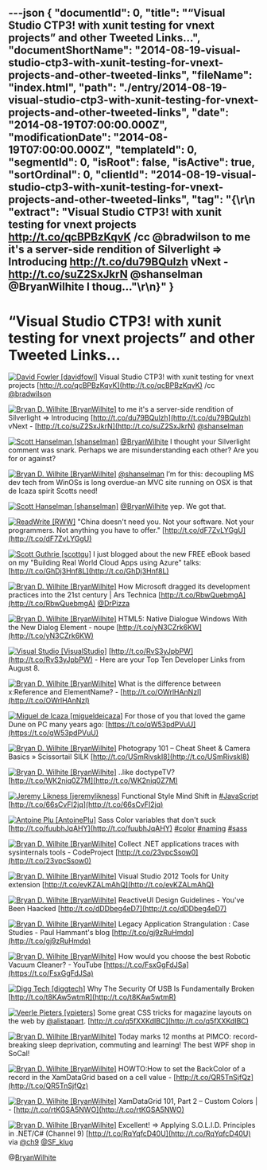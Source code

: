 ---json
{
  "documentId": 0,
  "title": "“Visual Studio CTP3! with xunit testing for vnext projects” and other Tweeted Links…",
  "documentShortName": "2014-08-19-visual-studio-ctp3-with-xunit-testing-for-vnext-projects-and-other-tweeted-links",
  "fileName": "index.html",
  "path": "./entry/2014-08-19-visual-studio-ctp3-with-xunit-testing-for-vnext-projects-and-other-tweeted-links",
  "date": "2014-08-19T07:00:00.000Z",
  "modificationDate": "2014-08-19T07:00:00.000Z",
  "templateId": 0,
  "segmentId": 0,
  "isRoot": false,
  "isActive": true,
  "sortOrdinal": 0,
  "clientId": "2014-08-19-visual-studio-ctp3-with-xunit-testing-for-vnext-projects-and-other-tweeted-links",
  "tag": "{\r\n  \"extract\": \"Visual Studio CTP3! with xunit testing for vnext projects http://t.co/qcBPBzKqvK /cc @bradwilson  to me it's a server-side rendition of Silverlight =&gt; Introducing http://t.co/du79BQulzh vNext - http://t.co/suZ2SxJkrN @shanselman  @BryanWilhite I thoug...\"\r\n}"
}
---

# “Visual Studio CTP3! with xunit testing for vnext projects” and other Tweeted Links…

[<img alt="David Fowler [davidfowl]" src="https://songhay.blob.core.windows.net/shared-social-twitter/davidfowl.png">](http://t.co/XKK4NcPNdb "David Fowler [davidfowl]") <span>Visual Studio CTP3! with xunit testing for vnext projects [http://t.co/qcBPBzKqvK](http://t.co/qcBPBzKqvK) /cc [@bradwilson](http://twitter.com/bradwilson)</span>

[<img alt="Bryan D. Wilhite [BryanWilhite]" src="https://songhay.blob.core.windows.net/shared-social-twitter/BryanWilhite.jpeg">](http://t.co/UNdqV0Z1zz "Bryan D. Wilhite [BryanWilhite]") <span>to me it's a server-side rendition of Silverlight =&gt; Introducing [http://t.co/du79BQulzh](http://t.co/du79BQulzh) vNext - [http://t.co/suZ2SxJkrN](http://t.co/suZ2SxJkrN) [@shanselman](http://twitter.com/shanselman)</span>

[<img alt="Scott Hanselman [shanselman]" src="https://songhay.blob.core.windows.net/shared-social-twitter/shanselman.jpeg">](http://t.co/YA3jkLZNsD "Scott Hanselman [shanselman]") <span>[@BryanWilhite](http://twitter.com/BryanWilhite) I thought your Silverlight comment was snark. Perhaps we are misunderstanding each other? Are you for or against?</span>

[<img alt="Bryan D. Wilhite [BryanWilhite]" src="https://songhay.blob.core.windows.net/shared-social-twitter/BryanWilhite.jpeg">](http://t.co/UNdqV0Z1zz "Bryan D. Wilhite [BryanWilhite]") <span>[@shanselman](http://twitter.com/shanselman) I’m for this: decoupling MS dev tech from WinOSs is long overdue-an MVC site running on OSX is that de Icaza spirit Scotts need!</span>

[<img alt="Scott Hanselman [shanselman]" src="https://songhay.blob.core.windows.net/shared-social-twitter/shanselman.jpeg">](http://t.co/YA3jkLZNsD "Scott Hanselman [shanselman]") <span>[@BryanWilhite](http://twitter.com/BryanWilhite) yep. We got that.</span>

[<img alt="ReadWrite [RWW]" src="https://songhay.blob.core.windows.net/shared-social-twitter/RWW.jpeg">](http://t.co/pi102Lb7UV "ReadWrite [RWW]") <span>"China doesn't need you. Not your software. Not your programmers. Not anything you have to offer." [http://t.co/dF7ZvLYGgU](http://t.co/dF7ZvLYGgU)</span>

[<img alt="Scott Guthrie [scottgu]" src="https://songhay.blob.core.windows.net/shared-social-twitter/scottgu.jpg">](http://t.co/rkquDCVhAW "Scott Guthrie [scottgu]") <span>I just blogged about the new FREE eBook based on my "Building Real World Cloud Apps using Azure" talks: [http://t.co/GhDj3Hnf8L](http://t.co/GhDj3Hnf8L)</span>

[<img alt="Bryan D. Wilhite [BryanWilhite]" src="https://songhay.blob.core.windows.net/shared-social-twitter/BryanWilhite.jpeg">](http://t.co/UNdqV0Z1zz "Bryan D. Wilhite [BryanWilhite]") <span>How Microsoft dragged its development practices into the 21st century | Ars Technica [http://t.co/RbwQuebmgA](http://t.co/RbwQuebmgA) [@DrPizza](http://twitter.com/DrPizza)</span>

[<img alt="Bryan D. Wilhite [BryanWilhite]" src="https://songhay.blob.core.windows.net/shared-social-twitter/BryanWilhite.jpeg">](http://t.co/UNdqV0Z1zz "Bryan D. Wilhite [BryanWilhite]") <span>HTML5: Native Dialogue Windows With the New Dialog Element - noupe [http://t.co/yN3CZrk6KW](http://t.co/yN3CZrk6KW)</span>

[<img alt="Visual Studio [VisualStudio]" src="https://songhay.blob.core.windows.net/shared-social-twitter/VisualStudio.png">](http://t.co/OqnL9IGcUY "Visual Studio [VisualStudio]") <span>[http://t.co/RvS3yJpbPW](http://t.co/RvS3yJpbPW) - Here are your Top Ten Developer Links from August 8.</span>

[<img alt="Bryan D. Wilhite [BryanWilhite]" src="https://songhay.blob.core.windows.net/shared-social-twitter/BryanWilhite.jpeg">](http://t.co/UNdqV0Z1zz "Bryan D. Wilhite [BryanWilhite]") <span>What is the difference between x:Reference and ElementName? - [http://t.co/OWrlHAnNzl](http://t.co/OWrlHAnNzl)</span>

[<img alt="Miguel de Icaza [migueldeicaza]" src="https://songhay.blob.core.windows.net/shared-social-twitter/migueldeicaza.png">](http://t.co/NrWutH4j9m "Miguel de Icaza [migueldeicaza]") <span>For those of you that loved the game Dune on PC many years ago: [https://t.co/qW53pdPVuU](https://t.co/qW53pdPVuU)</span>

[<img alt="Bryan D. Wilhite [BryanWilhite]" src="https://songhay.blob.core.windows.net/shared-social-twitter/BryanWilhite.jpeg">](http://t.co/UNdqV0Z1zz "Bryan D. Wilhite [BryanWilhite]") <span>Photograpy 101 – Cheat Sheet &amp; Camera Basics » Scissortail SILK [http://t.co/USmRivskI8](http://t.co/USmRivskI8)</span>

[<img alt="Bryan D. Wilhite [BryanWilhite]" src="https://songhay.blob.core.windows.net/shared-social-twitter/BryanWilhite.jpeg">](http://t.co/UNdqV0Z1zz "Bryan D. Wilhite [BryanWilhite]") <span>..like doctypeTV? [http://t.co/WK2niq0Z7M](http://t.co/WK2niq0Z7M)</span>

[<img alt="Jeremy Likness [jeremylikness]" src="https://songhay.blob.core.windows.net/shared-social-twitter/jeremylikness.png">](http://t.co/WRlhr12CpE "Jeremy Likness [jeremylikness]") <span>Functional Style Mind Shift in [#JavaScript](http://search.twitter.com/search?q=%23JavaScript) [http://t.co/66sCvFI2jq](http://t.co/66sCvFI2jq)</span>

[<img alt="Antoine Plu [AntoinePlu]" src="https://songhay.blob.core.windows.net/shared-social-twitter/AntoinePlu.jpeg">](http://t.co/ZCbubeQeZ6 "Antoine Plu [AntoinePlu]") <span>Sass Color variables that don't suck [http://t.co/fuubhJqAHY](http://t.co/fuubhJqAHY) [#color](http://search.twitter.com/search?q=%23color) [#naming](http://search.twitter.com/search?q=%23naming) [#sass](http://search.twitter.com/search?q=%23sass)</span>

[<img alt="Bryan D. Wilhite [BryanWilhite]" src="https://songhay.blob.core.windows.net/shared-social-twitter/BryanWilhite.jpeg">](http://t.co/UNdqV0Z1zz "Bryan D. Wilhite [BryanWilhite]") <span>Collect .NET applications traces with sysinternals tools - CodeProject [http://t.co/23vpcSsow0](http://t.co/23vpcSsow0)</span>

[<img alt="Bryan D. Wilhite [BryanWilhite]" src="https://songhay.blob.core.windows.net/shared-social-twitter/BryanWilhite.jpeg">](http://t.co/UNdqV0Z1zz "Bryan D. Wilhite [BryanWilhite]") <span>Visual Studio 2012 Tools for Unity extension [http://t.co/evKZALmAhQ](http://t.co/evKZALmAhQ)</span>

[<img alt="Bryan D. Wilhite [BryanWilhite]" src="https://songhay.blob.core.windows.net/shared-social-twitter/BryanWilhite.jpeg">](http://t.co/UNdqV0Z1zz "Bryan D. Wilhite [BryanWilhite]") <span>ReactiveUI Design Guidelines - You've Been Haacked [http://t.co/dDDbeg4eD7](http://t.co/dDDbeg4eD7)</span>

[<img alt="Bryan D. Wilhite [BryanWilhite]" src="https://songhay.blob.core.windows.net/shared-social-twitter/BryanWilhite.jpeg">](http://t.co/UNdqV0Z1zz "Bryan D. Wilhite [BryanWilhite]") <span>Legacy Application Strangulation : Case Studies - Paul Hammant's blog [http://t.co/gj9zRuHmdq](http://t.co/gj9zRuHmdq)</span>

[<img alt="Bryan D. Wilhite [BryanWilhite]" src="https://songhay.blob.core.windows.net/shared-social-twitter/BryanWilhite.jpeg">](http://t.co/UNdqV0Z1zz "Bryan D. Wilhite [BryanWilhite]") <span>How would you choose the best Robotic Vacuum Cleaner? - YouTube [https://t.co/FsxGgFdJSa](https://t.co/FsxGgFdJSa)</span>

[<img alt="Digg Tech [diggtech]" src="https://songhay.blob.core.windows.net/shared-social-twitter/diggtech.jpeg">](http://t.co/KSSHyUuPcj "Digg Tech [diggtech]") <span>Why The Security Of USB Is Fundamentally Broken [http://t.co/t8KAw5wtmR](http://t.co/t8KAw5wtmR)</span>

[<img alt="Veerle Pieters [vpieters]" src="https://songhay.blob.core.windows.net/shared-social-twitter/vpieters.png">](http://t.co/A4ZEwCEPEs "Veerle Pieters [vpieters]") <span>Some great CSS tricks for magazine layouts on the web by [@alistapart](http://twitter.com/alistapart). [http://t.co/q5fXXKdIBC](http://t.co/q5fXXKdIBC)</span>

[<img alt="Bryan D. Wilhite [BryanWilhite]" src="https://songhay.blob.core.windows.net/shared-social-twitter/BryanWilhite.jpeg">](http://t.co/UNdqV0Z1zz "Bryan D. Wilhite [BryanWilhite]") <span>Today marks 12 months at PIMCO: record-breaking sleep deprivation, commuting and learning! The best WPF shop in SoCal!</span>

[<img alt="Bryan D. Wilhite [BryanWilhite]" src="https://songhay.blob.core.windows.net/shared-social-twitter/BryanWilhite.jpeg">](http://t.co/UNdqV0Z1zz "Bryan D. Wilhite [BryanWilhite]") <span>HOWTO:How to set the BackColor of a record in the XamDataGrid based on a cell value - [http://t.co/QR5TnSjfQz](http://t.co/QR5TnSjfQz)</span>

[<img alt="Bryan D. Wilhite [BryanWilhite]" src="https://songhay.blob.core.windows.net/shared-social-twitter/BryanWilhite.jpeg">](http://t.co/UNdqV0Z1zz "Bryan D. Wilhite [BryanWilhite]") <span>XamDataGrid 101, Part 2 – Custom Colors | - [http://t.co/rtKGSA5NWO](http://t.co/rtKGSA5NWO)</span>

[<img alt="Bryan D. Wilhite [BryanWilhite]" src="https://songhay.blob.core.windows.net/shared-social-twitter/BryanWilhite.jpeg">](http://t.co/UNdqV0Z1zz "Bryan D. Wilhite [BryanWilhite]") <span>Excellent! =&gt; Applying S.O.L.I.D. Principles in .NET/C# (Channel 9) [http://t.co/RqYqfcD40U](http://t.co/RqYqfcD40U) via [@ch9](http://twitter.com/ch9) [@SF_klug](http://twitter.com/SF_klug)</span>

@[BryanWilhite](https://twitter.com/BryanWilhite)
